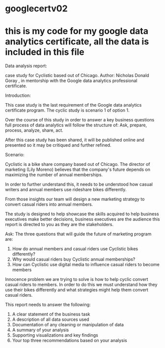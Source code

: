 # googlecertv02
# this is my code for my google data analytics certificate, all the data is included in this file 

Data analysis report:

case study for Cyclistic based out of Chicago.
Author: Nicholas Donald Goray , in mentorship with the Google data analytics professional certificate.



Introduction:

This case study is the last requirement of the Google data analytics certificate program.
The cyclic study is scenario 1 of option 1.

Over the course of this study in order to answer a key business questions full process of data analytics will follow the structure of:
Ask, prepare, process, analyze, share, act.

After this case study has been shared, it will be published online and presented so it may be critiqued and further refined.


Scenario:

Cyclistic is a bike share company based out of Chicago. The director of marketing (Lily Moreno) believes that the company's future depends on maximizing the number of annual memberships.

In order to further understand this, it needs to be understood how casual writers and annual members use rideshare bikes differently.

From those insights our team will design a new marketing strategy to convert casual riders into annual members.

The study is designed to help showcase the skills acquired to help business executives make better decisions, business executives are the audience this report is directed to you as they are the stakeholders.

Ask:
The three questions that will guide the future of marketing program are:
 1. How do annual members and casual riders use Cyclistic bikes differently?
 2. Why would casual riders buy Cyclistic annual memberships?
 3. How can Cyclistic use digital media to influence casual riders to become members


Innocence problem we are trying to solve is how to help cyclic convert casual riders to members. In order to do this we must understand how they use their bikes differently and what strategies might help them convert casual riders.

This report needs to answer the following: 

1. A clear statement of the business task 
2. A description of all data sources used 
3. Documentation of any cleaning or manipulation of data
4. A summary of your analysis 
5. Supporting visualizations and key findings 
6. Your top three recommendations based on your analysis



